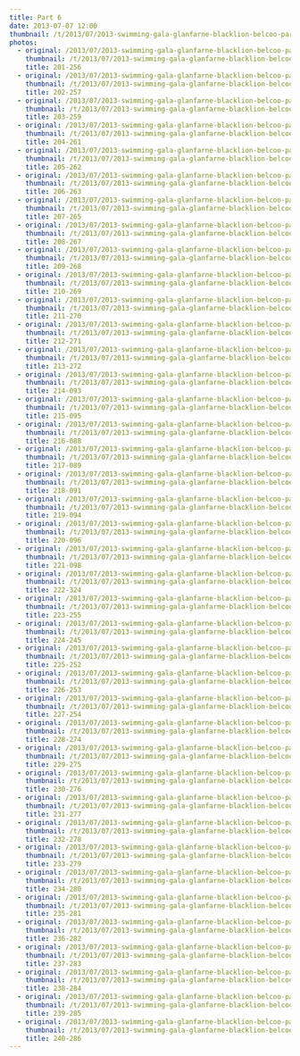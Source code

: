```yaml
---
title: Part 6
date: 2013-07-07 12:00
thumbnail: /t/2013/07/2013-swimming-gala-glanfarne-blacklion-belcoo-partniship/part-6/201-256.jpg
photos:
  - original: /2013/07/2013-swimming-gala-glanfarne-blacklion-belcoo-partniship/part-6/201-256.jpg
    thumbnail: /t/2013/07/2013-swimming-gala-glanfarne-blacklion-belcoo-partniship/part-6/201-256.jpg
    title: 201-256
  - original: /2013/07/2013-swimming-gala-glanfarne-blacklion-belcoo-partniship/part-6/202-257.jpg
    thumbnail: /t/2013/07/2013-swimming-gala-glanfarne-blacklion-belcoo-partniship/part-6/202-257.jpg
    title: 202-257
  - original: /2013/07/2013-swimming-gala-glanfarne-blacklion-belcoo-partniship/part-6/203-259.jpg
    thumbnail: /t/2013/07/2013-swimming-gala-glanfarne-blacklion-belcoo-partniship/part-6/203-259.jpg
    title: 203-259
  - original: /2013/07/2013-swimming-gala-glanfarne-blacklion-belcoo-partniship/part-6/204-261.jpg
    thumbnail: /t/2013/07/2013-swimming-gala-glanfarne-blacklion-belcoo-partniship/part-6/204-261.jpg
    title: 204-261
  - original: /2013/07/2013-swimming-gala-glanfarne-blacklion-belcoo-partniship/part-6/205-262.jpg
    thumbnail: /t/2013/07/2013-swimming-gala-glanfarne-blacklion-belcoo-partniship/part-6/205-262.jpg
    title: 205-262
  - original: /2013/07/2013-swimming-gala-glanfarne-blacklion-belcoo-partniship/part-6/206-263.jpg
    thumbnail: /t/2013/07/2013-swimming-gala-glanfarne-blacklion-belcoo-partniship/part-6/206-263.jpg
    title: 206-263
  - original: /2013/07/2013-swimming-gala-glanfarne-blacklion-belcoo-partniship/part-6/207-265.jpg
    thumbnail: /t/2013/07/2013-swimming-gala-glanfarne-blacklion-belcoo-partniship/part-6/207-265.jpg
    title: 207-265
  - original: /2013/07/2013-swimming-gala-glanfarne-blacklion-belcoo-partniship/part-6/208-267.jpg
    thumbnail: /t/2013/07/2013-swimming-gala-glanfarne-blacklion-belcoo-partniship/part-6/208-267.jpg
    title: 208-267
  - original: /2013/07/2013-swimming-gala-glanfarne-blacklion-belcoo-partniship/part-6/209-268.jpg
    thumbnail: /t/2013/07/2013-swimming-gala-glanfarne-blacklion-belcoo-partniship/part-6/209-268.jpg
    title: 209-268
  - original: /2013/07/2013-swimming-gala-glanfarne-blacklion-belcoo-partniship/part-6/210-269.jpg
    thumbnail: /t/2013/07/2013-swimming-gala-glanfarne-blacklion-belcoo-partniship/part-6/210-269.jpg
    title: 210-269
  - original: /2013/07/2013-swimming-gala-glanfarne-blacklion-belcoo-partniship/part-6/211-270.jpg
    thumbnail: /t/2013/07/2013-swimming-gala-glanfarne-blacklion-belcoo-partniship/part-6/211-270.jpg
    title: 211-270
  - original: /2013/07/2013-swimming-gala-glanfarne-blacklion-belcoo-partniship/part-6/212-271.jpg
    thumbnail: /t/2013/07/2013-swimming-gala-glanfarne-blacklion-belcoo-partniship/part-6/212-271.jpg
    title: 212-271
  - original: /2013/07/2013-swimming-gala-glanfarne-blacklion-belcoo-partniship/part-6/213-272.jpg
    thumbnail: /t/2013/07/2013-swimming-gala-glanfarne-blacklion-belcoo-partniship/part-6/213-272.jpg
    title: 213-272
  - original: /2013/07/2013-swimming-gala-glanfarne-blacklion-belcoo-partniship/part-6/214-093.jpg
    thumbnail: /t/2013/07/2013-swimming-gala-glanfarne-blacklion-belcoo-partniship/part-6/214-093.jpg
    title: 214-093
  - original: /2013/07/2013-swimming-gala-glanfarne-blacklion-belcoo-partniship/part-6/215-095.jpg
    thumbnail: /t/2013/07/2013-swimming-gala-glanfarne-blacklion-belcoo-partniship/part-6/215-095.jpg
    title: 215-095
  - original: /2013/07/2013-swimming-gala-glanfarne-blacklion-belcoo-partniship/part-6/216-088.jpg
    thumbnail: /t/2013/07/2013-swimming-gala-glanfarne-blacklion-belcoo-partniship/part-6/216-088.jpg
    title: 216-088
  - original: /2013/07/2013-swimming-gala-glanfarne-blacklion-belcoo-partniship/part-6/217-089.jpg
    thumbnail: /t/2013/07/2013-swimming-gala-glanfarne-blacklion-belcoo-partniship/part-6/217-089.jpg
    title: 217-089
  - original: /2013/07/2013-swimming-gala-glanfarne-blacklion-belcoo-partniship/part-6/218-091.jpg
    thumbnail: /t/2013/07/2013-swimming-gala-glanfarne-blacklion-belcoo-partniship/part-6/218-091.jpg
    title: 218-091
  - original: /2013/07/2013-swimming-gala-glanfarne-blacklion-belcoo-partniship/part-6/219-094.jpg
    thumbnail: /t/2013/07/2013-swimming-gala-glanfarne-blacklion-belcoo-partniship/part-6/219-094.jpg
    title: 219-094
  - original: /2013/07/2013-swimming-gala-glanfarne-blacklion-belcoo-partniship/part-6/220-096.jpg
    thumbnail: /t/2013/07/2013-swimming-gala-glanfarne-blacklion-belcoo-partniship/part-6/220-096.jpg
    title: 220-096
  - original: /2013/07/2013-swimming-gala-glanfarne-blacklion-belcoo-partniship/part-6/221-098.jpg
    thumbnail: /t/2013/07/2013-swimming-gala-glanfarne-blacklion-belcoo-partniship/part-6/221-098.jpg
    title: 221-098
  - original: /2013/07/2013-swimming-gala-glanfarne-blacklion-belcoo-partniship/part-6/222-324.jpg
    thumbnail: /t/2013/07/2013-swimming-gala-glanfarne-blacklion-belcoo-partniship/part-6/222-324.jpg
    title: 222-324
  - original: /2013/07/2013-swimming-gala-glanfarne-blacklion-belcoo-partniship/part-6/223-255.jpg
    thumbnail: /t/2013/07/2013-swimming-gala-glanfarne-blacklion-belcoo-partniship/part-6/223-255.jpg
    title: 223-255
  - original: /2013/07/2013-swimming-gala-glanfarne-blacklion-belcoo-partniship/part-6/224-245.jpg
    thumbnail: /t/2013/07/2013-swimming-gala-glanfarne-blacklion-belcoo-partniship/part-6/224-245.jpg
    title: 224-245
  - original: /2013/07/2013-swimming-gala-glanfarne-blacklion-belcoo-partniship/part-6/225-252.jpg
    thumbnail: /t/2013/07/2013-swimming-gala-glanfarne-blacklion-belcoo-partniship/part-6/225-252.jpg
    title: 225-252
  - original: /2013/07/2013-swimming-gala-glanfarne-blacklion-belcoo-partniship/part-6/226-253.jpg
    thumbnail: /t/2013/07/2013-swimming-gala-glanfarne-blacklion-belcoo-partniship/part-6/226-253.jpg
    title: 226-253
  - original: /2013/07/2013-swimming-gala-glanfarne-blacklion-belcoo-partniship/part-6/227-254.jpg
    thumbnail: /t/2013/07/2013-swimming-gala-glanfarne-blacklion-belcoo-partniship/part-6/227-254.jpg
    title: 227-254
  - original: /2013/07/2013-swimming-gala-glanfarne-blacklion-belcoo-partniship/part-6/228-274.jpg
    thumbnail: /t/2013/07/2013-swimming-gala-glanfarne-blacklion-belcoo-partniship/part-6/228-274.jpg
    title: 228-274
  - original: /2013/07/2013-swimming-gala-glanfarne-blacklion-belcoo-partniship/part-6/229-275.jpg
    thumbnail: /t/2013/07/2013-swimming-gala-glanfarne-blacklion-belcoo-partniship/part-6/229-275.jpg
    title: 229-275
  - original: /2013/07/2013-swimming-gala-glanfarne-blacklion-belcoo-partniship/part-6/230-276.jpg
    thumbnail: /t/2013/07/2013-swimming-gala-glanfarne-blacklion-belcoo-partniship/part-6/230-276.jpg
    title: 230-276
  - original: /2013/07/2013-swimming-gala-glanfarne-blacklion-belcoo-partniship/part-6/231-277.jpg
    thumbnail: /t/2013/07/2013-swimming-gala-glanfarne-blacklion-belcoo-partniship/part-6/231-277.jpg
    title: 231-277
  - original: /2013/07/2013-swimming-gala-glanfarne-blacklion-belcoo-partniship/part-6/232-278.jpg
    thumbnail: /t/2013/07/2013-swimming-gala-glanfarne-blacklion-belcoo-partniship/part-6/232-278.jpg
    title: 232-278
  - original: /2013/07/2013-swimming-gala-glanfarne-blacklion-belcoo-partniship/part-6/233-279.jpg
    thumbnail: /t/2013/07/2013-swimming-gala-glanfarne-blacklion-belcoo-partniship/part-6/233-279.jpg
    title: 233-279
  - original: /2013/07/2013-swimming-gala-glanfarne-blacklion-belcoo-partniship/part-6/234-280.jpg
    thumbnail: /t/2013/07/2013-swimming-gala-glanfarne-blacklion-belcoo-partniship/part-6/234-280.jpg
    title: 234-280
  - original: /2013/07/2013-swimming-gala-glanfarne-blacklion-belcoo-partniship/part-6/235-281.jpg
    thumbnail: /t/2013/07/2013-swimming-gala-glanfarne-blacklion-belcoo-partniship/part-6/235-281.jpg
    title: 235-281
  - original: /2013/07/2013-swimming-gala-glanfarne-blacklion-belcoo-partniship/part-6/236-282.jpg
    thumbnail: /t/2013/07/2013-swimming-gala-glanfarne-blacklion-belcoo-partniship/part-6/236-282.jpg
    title: 236-282
  - original: /2013/07/2013-swimming-gala-glanfarne-blacklion-belcoo-partniship/part-6/237-283.jpg
    thumbnail: /t/2013/07/2013-swimming-gala-glanfarne-blacklion-belcoo-partniship/part-6/237-283.jpg
    title: 237-283
  - original: /2013/07/2013-swimming-gala-glanfarne-blacklion-belcoo-partniship/part-6/238-284.jpg
    thumbnail: /t/2013/07/2013-swimming-gala-glanfarne-blacklion-belcoo-partniship/part-6/238-284.jpg
    title: 238-284
  - original: /2013/07/2013-swimming-gala-glanfarne-blacklion-belcoo-partniship/part-6/239-285.jpg
    thumbnail: /t/2013/07/2013-swimming-gala-glanfarne-blacklion-belcoo-partniship/part-6/239-285.jpg
    title: 239-285
  - original: /2013/07/2013-swimming-gala-glanfarne-blacklion-belcoo-partniship/part-6/240-286.jpg
    thumbnail: /t/2013/07/2013-swimming-gala-glanfarne-blacklion-belcoo-partniship/part-6/240-286.jpg
    title: 240-286
---
```

